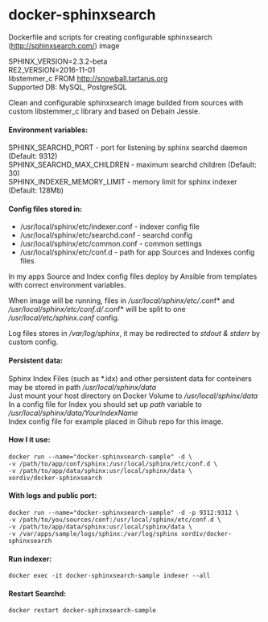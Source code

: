 # docker-sphinxsearch
Dockerfile and scripts for creating configurable sphinxsearch (http://sphinxsearch.com/) image

SPHINX_VERSION=2.3.2-beta   
RE2_VERSION=2016-11-01  
libstemmer_c FROM http://snowball.tartarus.org  
Supported DB: MySQL, PostgreSQL  

Clean and configurable sphinxsearch image builded from sources with custom libstemmer_c library and based on Debain Jessie.  

#### Environment variables:

SPHINX_SEARCHD_PORT - port for listening by sphinx searchd daemon (Default: 9312)  
SPHINX_SEARCHD_MAX_CHILDREN - maximum searchd children (Default: 30)  
SPHINX_INDEXER_MEMORY_LIMIT - memory limit for sphinx indexer (Default: 128Mb)  

#### Config files stored in:
- /usr/local/sphinx/etc/indexer.conf - indexer config file
- /usr/local/sphinx/etc/searchd.conf - searchd config
- /usr/local/sphinx/etc/common.conf - common settings
- /usr/local/sphinx/etc/conf.d - path for app Sources and Indexes config files

In my apps Source and Index config files deploy by Ansible from templates with correct environment variables.  

When image will be running, files in */usr/local/sphinx/etc/*.conf* and */usr/local/sphinx/etc/conf.d/*.conf* will be split to one */usr/local/etc/sphinx.conf* config.  

Log files stores in */var/log/sphinx*, it may be redirected to *stdout & stderr* by custom config.  

#### Persistent data:

Sphinx Index Files (such as \*.idx) and other persistent data for conteiners may be stored in path */usr/local/sphinx/data*  
Just mount your host directory on Docker Volume to */usr/local/sphinx/data*  
In a config file for Index you should set up *path* variable to */usr/local/sphinx/data/YourIndexName*  
Index config file for example placed in Gihub repo for this image.  

#### How I it use:
```
docker run --name="docker-sphinxsearch-sample" -d \
-v /path/to/app/conf/sphinx:/usr/local/sphinx/etc/conf.d \
-v /path/to/app/data/sphinx:usr/local/sphinx/data \
xordiv/docker-sphinxsearch
```

#### With logs and public port:
```
docker run --name="docker-sphinxsearch-sample" -d -p 9312:9312 \
-v /path/to/you/sources/conf:/usr/local/sphinx/etc/conf.d \
-v /path/to/app/data/sphinx:usr/local/sphinx/data \
-v /var/apps/sample/logs/sphinx:/var/log/sphinx xordiv/docker-sphinxsearch
```

#### Run indexer:
```
docker exec -it docker-sphinxsearch-sample indexer --all
```

#### Restart Searchd:
```
docker restart docker-sphinxsearch-sample
```
